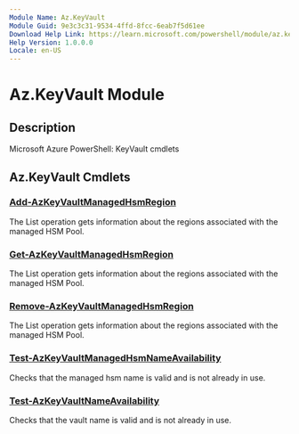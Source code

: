 ```yaml
---
Module Name: Az.KeyVault
Module Guid: 9e3c3c31-9534-4ffd-8fcc-6eab7f5d61ee
Download Help Link: https://learn.microsoft.com/powershell/module/az.keyvault
Help Version: 1.0.0.0
Locale: en-US
---
```


# Az.KeyVault Module
## Description
Microsoft Azure PowerShell: KeyVault cmdlets

## Az.KeyVault Cmdlets
### [Add-AzKeyVaultManagedHsmRegion](Add-AzKeyVaultManagedHsmRegion.md)
The List operation gets information about the regions associated with the managed HSM Pool.

### [Get-AzKeyVaultManagedHsmRegion](Get-AzKeyVaultManagedHsmRegion.md)
The List operation gets information about the regions associated with the managed HSM Pool.

### [Remove-AzKeyVaultManagedHsmRegion](Remove-AzKeyVaultManagedHsmRegion.md)
The List operation gets information about the regions associated with the managed HSM Pool.

### [Test-AzKeyVaultManagedHsmNameAvailability](Test-AzKeyVaultManagedHsmNameAvailability.md)
Checks that the managed hsm name is valid and is not already in use.

### [Test-AzKeyVaultNameAvailability](Test-AzKeyVaultNameAvailability.md)
Checks that the vault name is valid and is not already in use.

